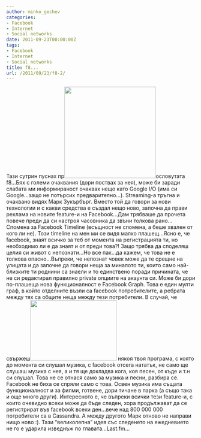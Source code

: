 ```yaml
---
author: minko_gechev
categories:
- Facebook
- Internet
- Social networks
date: 2011-09-23T00:00:00Z
tags:
- Facebook
- Internet
- Social networks
title: f8...
url: /2011/09/23/f8-2/
---
```


Тази сутрин пуснах пр<img class="alignleft" title="Facebook Graph" src="http://infosthetics.com/archives/facebook_graph2.jpg" alt="" width="244" height="244" />ословутата f8...Бях с големи очаквания (дори поствах за нея), може би заради слабата ми информираност очаквах нещо като Google I/O (има си Google...защо не потърсих предварително...). Streaming-a тръгна и очаквано видях Марк Зукърбърг. Вместо той да говори за нови технологии и с какви средства е създал нещо ново, започна да прави реклама на новите feature-и на Facebook...Дам трябваше да прочета повече преди да си настроя часовника да звъни толкова рано...  
Спомена за Facebook Timeline (всъщност не спомена, а беше хвален от кого ли не). Този timeline на мен ми се видя малко плашещ...Ясно е, че facebook, знаят всичко за теб от момента на регистрацията ти, но необходимо ли е да знаят и от преди това?! Защо трябва да споделяш целия си живот с непознати...Но все пак...да кажем, че това не е толкова опасно...Въпреки, че непознат човек може да те срещне на улицата и да започне да говори неща за миналото ти, които само най-близките ти роднини са знаели и то единствено поради причината, че не си редактирал правилно private опциите на акаунта си. Може би дори по-плашеща нова функционалност е Facebook Graph. Това е един мулти граф, в който отделните възли са facebook потребителите, а ребрата между тях са общите неща между тези потребители. В случай, че свържеш<img class="alignright" title="Facebook" src="http://cdn.inquisitr.com/wp-content/2011/07/Facebook-Logo.jpg" alt="" width="230" height="161" /> някоя твоя програма, с която до момента си слушал музика, с facebook отсега нататък, не само ще слушаш музика с нея, а и тя ще докладва кога, коя песен, от къде и т.н си слушал. Това не се отнася само за музика и песни, разбира се. Facebook не биха се спряли само с това. Освен музика има същата функционалност и за филми, готвене, дори тичане в парка (а също така и още много други). Интересното е, че въпреки всички тези feature-и, с които очевидно всеки може да бъде следен, хора продължават да се регистрират във facebook всеки ден...вече над 800 000 000 потребители са в Cassandra. А между другото Марк отново не направи нищо ново :). Тази “великолепна” идея със следенето на ежедневието не го е ударила изведнъж по главата...Last.fm...